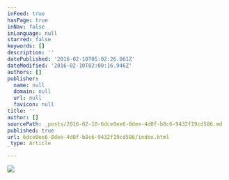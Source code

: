```yaml
---
inFeed: true
hasPage: true
inNav: false
inLanguage: null
starred: false
keywords: []
description: ''
datePublished: '2016-02-10T05:02:26.061Z'
dateModified: '2016-02-10T02:00:16.946Z'
authors: []
publisher:
  name: null
  domain: null
  url: null
  favicon: null
title: ''
author: []
sourcePath: _posts/2016-02-10-6dce0ee6-0dee-4d0f-b8c6-9432f19cd586.md
published: true
url: 6dce0ee6-0dee-4d0f-b8c6-9432f19cd586/index.html
_type: Article

---
```

![](https://the-grid-user-content.s3-us-west-2.amazonaws.com/af6a06d2-41a2-455c-8132-448519d20566.JPG)